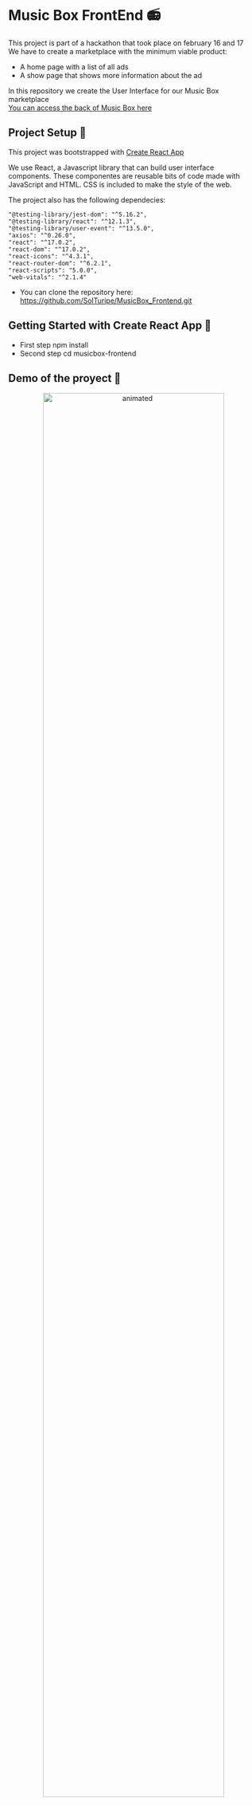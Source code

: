 # Music Box FrontEnd 📻

This project is part of a hackathon that took place on february 16 and 17 \
We have to create a marketplace with the minimum viable product:

- A home page with a list of all ads
- A show page that shows more information about the ad

In this repository we create the User Interface for our Music Box marketplace \
[You can access the back of Music Box here](https://github.com/SolTuripe/musicbox-backend)

## Project Setup 📌

This project was bootstrapped with [Create React App](https://github.com/facebook/create-react-app)

We use React, a Javascript library that can build user interface components.
These componentes are reusable bits of code made with JavaScript and HTML.
CSS is included to make the style of the web.

The project also has the following dependecies:

    "@testing-library/jest-dom": "^5.16.2",
    "@testing-library/react": "^12.1.3",
    "@testing-library/user-event": "^13.5.0",
    "axios": "^0.26.0",
    "react": "^17.0.2",
    "react-dom": "^17.0.2",
    "react-icons": "^4.3.1",
    "react-router-dom": "^6.2.1",
    "react-scripts": "5.0.0",
    "web-vitals": "^2.1.4"

- You can clone the repository here: https://github.com/SolTuripe/MusicBox_Frontend.git

## Getting Started with Create React App 🚀

- First step npm install
- Second step cd musicbox-frontend

## Demo of the proyect 🎥

<p align="center">
<img src="musicbox-frontend/src/assets/img/musicbox.gif" alt="animated" width=85% />
</p>

## Available Scripts ✔

In the project directory, you can run:

### `npm start`

Runs the app in the development mode.\
Open [http://localhost:3000](http://localhost:3000) to view it in your browser.

The page will reload when you make changes.\
You may also see any lint errors in the console.

### `npm test`

Launches the test runner in the interactive watch mode.\
See the section about [running tests](https://facebook.github.io/create-react-app/docs/running-tests) for more information.

## Learn More 📚

You can learn more in the [Create React App documentation](https://facebook.github.io/create-react-app/docs/getting-started).

To learn React, check out the [React documentation](https://reactjs.org/).

## Authors 👩‍💻

- [Sol Turipe](https://github.com/SolTuripe)
- [Laura Farrer](https://github.com/laurasoad)
- [Sandra Barrachina](https://github.com/Sbarrachina)
- [Dargy Mogollón](https://github.com/DargyJML)
- [Erika Prieto](https://github.com/Eriry930)
- [Christian Bazan](https://github.com/Infestas36)
- [Valeria Ziegler](https://github.com/zizi21v)

## Gratitude 🎁

Tell others about this project 📢 \
Support our projects ⭐ \
Thank you very much to all the organizations that made this hackathon possible, especially to Factoría F5 and Adevinta Spain 💜
